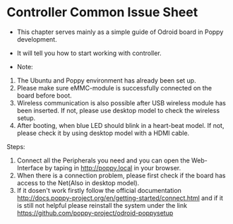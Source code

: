 # Controller Common Issue Sheet
- This chapter serves mainly as a simple guide of Odroid board in Poppy development.
- It will tell you how to start working with controller.

- Note:
1.	The Ubuntu and Poppy environment has already been set up.
2.	Please make sure eMMC-module is successfully connected on the board before boot.
3.	Wireless communication is also possible after USB wireless module has been inserted. If not, please use desktop model to check the wireless setup.
4.	After booting, when blue LED should blink in a heart-beat model. If not, please check it by using desktop model with a HDMI cable. 

Steps:
1.	Connect all the Peripherals you need and you can open the Web-Interface by taping in http://poppy.local in your browser.
2. When there is a connection problem, please first check if the board has access to the Net(Also in desktop model).
3. If it dosen't work firstly follow the official documentation http://docs.poppy-project.org/en/getting-started/connect.html and if it is still not helpful please reinstall the system under the link https://github.com/poppy-project/odroid-poppysetup
